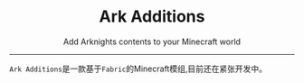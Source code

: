 <div align="center">

# Ark Additions

Add Arknights contents to your Minecraft world

</div>

---
`Ark Additions`是一款基于`Fabric`的Minecraft模组,目前还在紧张开发中。
